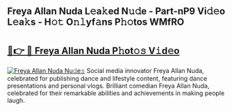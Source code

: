 ## Freya Allan Nuda L𝚎a𝚔ed N𝚞𝚍e - Part-nP9 Vi𝚍𝚎o L𝚎a𝚔s - H𝚘𝚝 O𝚗𝚕yf𝚊ns P𝚑𝚘tos WMfRO

# <h2><a href="http://kf8jujh.oniu.top/?m=Freya+Allan+Nuda">🔗👉 🔴 Freya Allan Nuda P𝚑ot𝚘𝚜 V𝚒d𝚎o</a></h2>

[![Freya Allan Nuda Nu𝚍e𝚜](https://i.imgur.com/0qMVB7G.gif)](http://kf8jujh.oniu.top/?m=Freya+Allan+Nuda)
Social media innovator Freya Allan Nuda, celebrated for publishing dance and lifestyle content, featuring dance presentations and personal vlogs. Brilliant comedian Freya Allan Nuda, celebrated for their remarkable abilities and achievements in making people laugh.  
